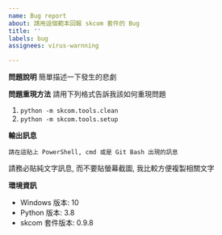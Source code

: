 ```yaml
---
name: Bug report
about: 請用這個範本回報 skcom 套件的 Bug
title: ''
labels: bug
assignees: virus-warnning

---
```


**問題說明**
簡單描述一下發生的悲劇

**問題重現方法**
請用下列格式告訴我該如何重現問題
1. ```python -m skcom.tools.clean```
2. ```python -m skcom.tools.setup```

**輸出訊息**
```
請在這貼上 PowerShell, cmd 或是 Git Bash 出現的訊息
```
請務必貼純文字訊息, 而不要貼螢幕截圖, 我比較方便複製相關文字

**環境資訊**
 - Windows 版本: 10
 - Python 版本: 3.8
 - skcom 套件版本: 0.9.8

